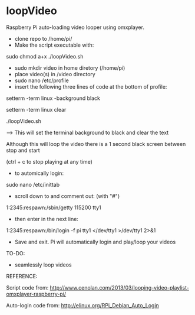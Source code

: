 loopVideo
=========

Raspberry Pi auto-loading video looper using omxplayer.

- clone repo to /home/pi/
- Make the script executable with:

sudo chmod a+x ./loopVideo.sh


- sudo mkdir video in home diretory (/home/pi)
- place video(s) in /video directory
- sudo nano /etc/profile
- insert the following three lines of code at the bottom of profile:

setterm -term linux -background black

setterm -term linux clear

./loopVideo.sh

--> This will set the terminal background to black and clear the text

Although this will loop the video there is a 1 second black screen between stop and start

(ctrl + c to stop playing at any time)

- to automically login:

sudo nano /etc/inittab

- scroll down to and comment out: (with "#")
 
1:2345:respawn:/sbin/getty 115200 tty1

- then enter in the next line:

1:2345:respawn:/bin/login -f pi tty1 </dev/tty1 >/dev/tty1 2>&1

- Save and exit. Pi will automatically login and play/loop your videos


TO-DO:

- seamlessly loop videos 

REFERENCE:

Script code from:
http://www.cenolan.com/2013/03/looping-video-playlist-omxplayer-raspberry-pi/

Auto-login code from:
http://elinux.org/RPi_Debian_Auto_Login

